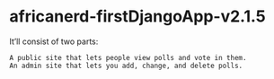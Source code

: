 # africanerd-firstDjangoApp-v2.1.5
 It’ll consist of two parts:

    A public site that lets people view polls and vote in them.
    An admin site that lets you add, change, and delete polls.


